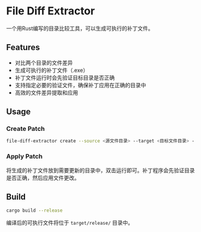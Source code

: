 # File Diff Extractor

一个用Rust编写的目录比较工具，可以生成可执行的补丁文件。

## Features

- 对比两个目录的文件差异
- 生成可执行的补丁文件（.exe）
- 补丁文件运行时会先验证目标目录是否正确
- 支持指定必要的验证文件，确保补丁应用在正确的目录中
- 高效的文件差异提取和应用

## Usage

### Create Patch

```bash
file-diff-extractor create --source <源文件目录> --target <目标文件目录> --output <补丁文件名> --check-files <验证文件1,验证文件2,...>
```

### Apply Patch

将生成的补丁文件放到需要更新的目录中，双击运行即可。补丁程序会先验证目录是否正确，然后应用文件更改。

## Build

```bash
cargo build --release
```

编译后的可执行文件将位于 `target/release/` 目录中。
